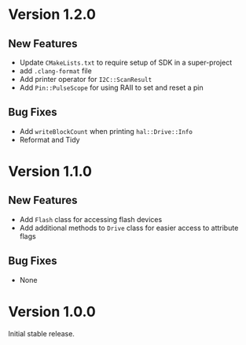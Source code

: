 # Version 1.2.0

## New Features

- Update `CMakeLists.txt` to require setup of SDK in a super-project
- add `.clang-format` file
- Add printer operator for `I2C::ScanResult`
- Add `Pin::PulseScope` for using RAII to set and reset a pin

## Bug Fixes

- Add `writeBlockCount` when printing `hal::Drive::Info`
- Reformat and Tidy

# Version 1.1.0

## New Features

- Add `Flash` class for accessing flash devices
- Add additional methods to `Drive` class for easier access to attribute flags

## Bug Fixes

- None

# Version 1.0.0

Initial stable release.

